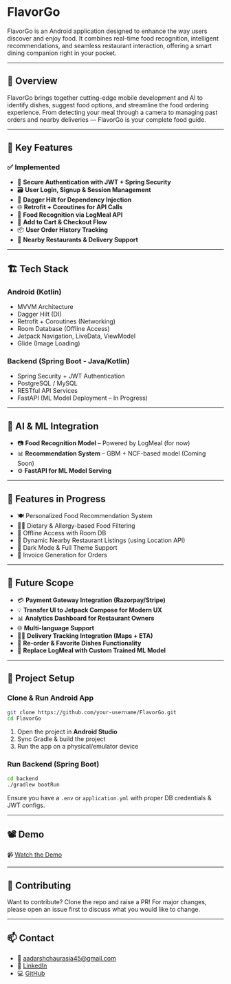 
# FlavorGo
 

FlavorGo is an Android application designed to enhance the way users discover and enjoy food. It combines real-time food recognition, intelligent recommendations, and seamless restaurant interaction, offering a smart dining companion right in your pocket.

---

## 📌 Overview

FlavorGo brings together cutting-edge mobile development and AI to identify dishes, suggest food options, and streamline the food ordering experience. From detecting your meal through a camera to managing past orders and nearby deliveries — FlavorGo is your complete food guide.

---

## 🚀 Key Features

### ✅ **Implemented**
- 🔐 **Secure Authentication with JWT + Spring Security**
- 🗃️ **User Login, Signup & Session Management**
- 🧩 **Dagger Hilt for Dependency Injection**
- 🌐 **Retrofit + Coroutines for API Calls**
- 📸 **Food Recognition via LogMeal API**
- 🛒 **Add to Cart & Checkout Flow**
- 📦 **User Order History Tracking**
- 📍 **Nearby Restaurants & Delivery Support**

---

## 🏗️ Tech Stack

### Android (Kotlin)
- MVVM Architecture  
- Dagger Hilt (DI)  
- Retrofit + Coroutines (Networking)  
- Room Database (Offline Access)  
- Jetpack Navigation, LiveData, ViewModel  
- Glide (Image Loading)

### Backend (Spring Boot - Java/Kotlin)
- Spring Security + JWT Authentication  
- PostgreSQL / MySQL  
- RESTful API Services  
- FastAPI (ML Model Deployment – In Progress)

---

## 🤖 AI & ML Integration

- 📷 **Food Recognition Model** – Powered by LogMeal (for now)  
- 📊 **Recommendation System** – GBM + NCF-based model (Coming Soon)  
- ⚙️ **FastAPI for ML Model Serving**  

---

## 🧠 Features in Progress

- 🍽️ Personalized Food Recommendation System  
- 🧑‍🍳 Dietary & Allergy-based Food Filtering  
- 💾 Offline Access with Room DB  
- 🧭 Dynamic Nearby Restaurant Listings (using Location API)  
- 🌙 Dark Mode & Full Theme Support  
- 🧾 Invoice Generation for Orders

---

## 🔮 Future Scope

- 💳 **Payment Gateway Integration (Razorpay/Stripe)**  
- 💡 **Transfer UI to Jetpack Compose for Modern UX**  
- 📊 **Analytics Dashboard for Restaurant Owners**  
- 🌐 **Multi-language Support**  
- 🚴‍♂️ **Delivery Tracking Integration (Maps + ETA)**  
- 🔁 **Re-order & Favorite Dishes Functionality**  
- 🧠 **Replace LogMeal with Custom Trained ML Model**

---

## 🧪 Project Setup

### Clone & Run Android App
```bash
git clone https://github.com/your-username/FlavorGo.git
cd FlavorGo
````

1. Open the project in **Android Studio**
2. Sync Gradle & build the project
3. Run the app on a physical/emulator device

### Run Backend (Spring Boot)

```bash
cd backend
./gradlew bootRun
```

Ensure you have a `.env` or `application.yml` with proper DB credentials & JWT configs.

---

## 📽️ Demo

📹 [Watch the Demo](VID-20250404-WA0003.mp4)

---

## 🙌 Contributing

Want to contribute? Clone the repo and raise a PR!
For major changes, please open an issue first to discuss what you would like to change.

---

## 📫 Contact

* 📧 [aadarshchaurasia45@gmail.com](mailto:aadarshchaurasia45@gmail.com)
* 🔗 [LinkedIn](https://linkedin.com/in/aadarsh-chaurasia-876588231)
* 💻 [GitHub](https://github.com/Aadarsh45)



